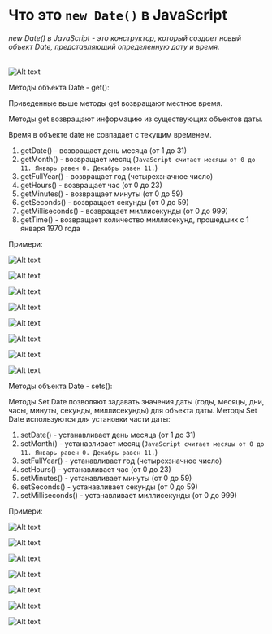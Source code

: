 # Что это `new Date()` в JavaScript 
###### new Date() в JavaScript - это конструктор, который создает новый объект Date, представляющий определенную дату и время.

![Alt text](image.png)

Методы объекта Date - get(): 

Приведенные выше методы get возвращают местное время.

Методы get возвращают информацию из существующих объектов даты.

Время в объекте date не совпадает с текущим временем.

1. getDate() - возвращает день месяца (от 1 до 31)
2. getMonth() - возвращает месяц (`JavaScript считает месяцы от 0 до 11. Январь равен 0. Декабрь равен 11.`)
3. getFullYear() - возвращает год (четырехзначное число)
4. getHours() - возвращает час (от 0 до 23)
5. getMinutes() - возвращает минуты (от 0 до 59)
6. getSeconds() - возвращает секунды (от 0 до 59)
7. getMilliseconds() - возвращает миллисекунды (от 0 до 999)
8. getTime() - возвращает количество миллисекунд, прошедших с 1 января 1970 года



Примери:

![Alt text](image-1.png)

![Alt text](image-2.png)

![Alt text](image-3.png)

![Alt text](image-4.png)

![Alt text](image-5.png)

![Alt text](image-6.png)

![Alt text](image-7.png)

![Alt text](image-8.png)

Методы объекта Date - sets(): 

Методы Set Date позволяют задавать значения даты (годы, месяцы, дни, часы, минуты, секунды, миллисекунды) для объекта даты. Методы Set Date используются для установки части даты:


1. setDate() - устанавливает день месяца (от 1 до 31)
2. setMonth() - устанавливает месяц (`JavaScript считает месяцы от 0 до 11. Январь равен 0. Декабрь равен 11.`)
3. setFullYear() - устанавливает год (четырехзначное число)
4. setHours() - устанавливает час (от 0 до 23)
5. setMinutes() - устанавливает минуты (от 0 до 59)
6. setSeconds() - устанавливает секунды (от 0 до 59)
7. setMilliseconds() - устанавливает миллисекунды (от 0 до 999)

Примери:

![Alt text](image-17.png)

![Alt text](image-18.png)

![Alt text](image-11.png)

![Alt text](image-12.png)

![Alt text](image-16.png)

![Alt text](image-14.png)

![Alt text](image-15.png)